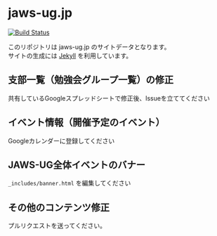 # jaws-ug.jp

[![Build Status](https://travis-ci.org/jaws-ug/jaws-ug.jp.svg?branch=master)](https://travis-ci.org/jaws-ug/jaws-ug.jp)

このリポジトリは jaws-ug.jp のサイトデータとなります。  
サイトの生成には [Jekyll](http://jekyllrb.com/) を利用しています。

## 支部一覧（勉強会グループ一覧）の修正
共有しているGoogleスプレッドシートで修正後、Issueを立ててください

## イベント情報（開催予定のイベント）
Googleカレンダーに登録してください

## JAWS-UG全体イベントのバナー
`_includes/banner.html` を編集してください

## その他のコンテンツ修正
プルリクエストを送ってください。

